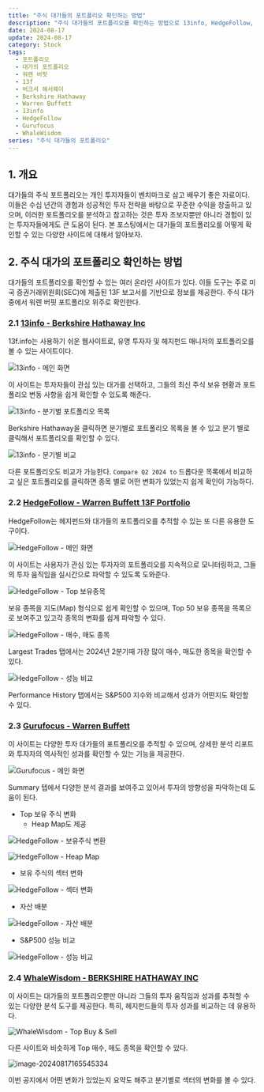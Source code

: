 ```yaml
---
title: "주식 대가들의 포트폴리오 확인하는 방법"
description: "주식 대가들의 포트폴리오를 확인하는 방법으로 13info, HedgeFollow, Gurufocus, WhaleWisdom 등 다양한 온라인 사이트를 통해 워렌 버핏 등 투자 대가들의 13F 보고서 기반 포트폴리오 분석과 투자 움직임을 추적하는 방법을 상세히 안내합니다."
date: 2024-08-17
update: 2024-08-17
category: Stock
tags:
  - 포트폴리오
  - 대가의 포트폴리오
  - 워렌 버핏
  - 13f
  - 버크셔 해서웨이
  - Berkshire Hathaway
  - Warren Buffett
  - 13info
  - HedgeFollow
  - Gurufocus
  - WhaleWisdom
series: "주식 대가들의 포트폴리오"
---
```


## 1. 개요

대가들의 주식 포트폴리오는 개인 투자자들이 벤치마크로 삼고 배우기 좋은 자료이다. 이들은 수십 년간의 경험과 성공적인 투자 전략을 바탕으로 꾸준한 수익을 창출하고 있으며, 이러한 포트폴리오를 분석하고 참고하는 것은 투자 초보자뿐만 아니라 경험이 있는 투자자들에게도 큰 도움이 된다. 본 포스팅에서는 대가들의 포트폴리오를 어떻게 확인할 수 있는 다양한 사이트에 대해서 알아보자.

## 2. 주식 대가의 포트폴리오 확인하는 방법

대가들의 포트폴리오를 확인할 수 있는 여러 온라인 사이트가 있다. 이들 도구는 주로 미국 증권거래위원회(SEC)에 제출된 13F 보고서를 기반으로 정보를 제공한다. 주식 대가 중에서 워렌 버핏 포트폴리오 위주로 확인한다.

### 2.1 [13info - Berkshire Hathaway Inc](https://13f.info/13f/000095012324008740-berkshire-hathaway-inc-q2-2024)

13f.info는 사용하기 쉬운 웹사이트로, 유명 투자자 및 헤지펀드 매니저의 포트폴리오를 볼 수 있는 사이트이다.

![13info - 메인 화면](image-20240817164838316.png)

이 사이트는 투자자들이 관심 있는 대가를 선택하고, 그들의 최신 주식 보유 현황과 포트폴리오 변동 사항을 쉽게 확인할 수 있도록 해준다.

![13info - 분기별 포트폴리오 목록](image-20240817164936038.png)

Berkshire Hathaway을 클릭하면 분기별로 포트폴리오 목록을 볼 수 있고 분기 별로 클릭해서 포트폴리오를 확인할 수 있다.

![13info - 분기별 비교](image-20240817165004461.png)

다른 포트폴리오도 비교가 가능한다. `Compare Q2 2024 to` 드롭다운 목록에서 비교하고 싶은 포트폴리오를 클릭하면 종목 별로 어떤 변화가 있었는지 쉽게 확인이 가능하다.

### 2.2 [HedgeFollow - Warren Buffett 13F Portfolio](https://hedgefollow.com/funds/Berkshire+Hathaway)

HedgeFollow는 헤지펀드와 대가들의 포트폴리오를 추적할 수 있는 또 다른 유용한 도구이다.

![HedgeFollow - 메인 화면](image-20240817165026877.png)

이 사이트는 사용자가 관심 있는 투자자의 포트폴리오를 지속적으로 모니터링하고, 그들의 투자 움직임을 실시간으로 파악할 수 있도록 도와준다.

![HedgeFollow - Top 보유종목](image-20240817165046144.png)

보유 종목을 지도(Map) 형식으로 쉽게 확인할 수 있으며, Top 50 보유 종목을 목록으로 보여주고 있고각 종목의 변화를 쉽게 파악할 수 있다.

![HedgeFollow - 매수, 매도 종목](image-20240817165119204.png)

Largest Trades 탭에서는 2024년 2분기때 가장 많이 매수, 매도한 종목을 확인할 수 있다.

![HedgeFollow - 성능 비교](image-20240817165145575.png)

Performance History 탭에서는 S&P500 지수와 비교해서 성과가 어떤지도 확인할 수 있다.

### 2.3 [Gurufocus - Warren Buffett](https://www.gurufocus.com/guru/warren%2Bbuffett/summary)

이 사이트는 다양한 투자 대가들의 포트폴리오를 추적할 수 있으며, 상세한 분석 리포트와 투자자의 역사적인 성과를 확인할 수 있는 기능을 제공한다.

![Gurufocus - 메인 화면](image-20240817165212214.png)

Summary 텝에서 다양한 분석 결과를 보여주고 있어서 투자의 방향성을 파악하는데 도움이 된다.

- Top 보유 주식 변화
  - Heap Map도 제공

![HedgeFollow - 보유주식 변환](image-20240817165316175.png)

![HedgeFollow - Heap Map](image-20240817165345345-3881226.png)

- 보유 주식의 섹터 변화

![HedgeFollow - 섹터 변화](image-20240817165417862.png)

- 자산 배분

![HedgeFollow - 자산 배분](image-20240817165441610.png)

- S&P500 성능 비교

![HedgeFollow - 성능 비교](image-20240817165505951.png)

### 2.4 [WhaleWisdom - BERKSHIRE HATHAWAY INC](https://whalewisdom.com/filer/berkshire-hathaway-inc)

이 사이트는 대가들의 포트폴리오뿐만 아니라 그들의 투자 움직임과 성과를 추적할 수 있는 다양한 분석 도구를 제공한다. 특히, 헤지펀드들의 투자 성과를 비교하는 데 유용하다.

![WhaleWisdom - Top Buy & Sell](image-20240817165558443.png)

다른 사이트와 비슷하게 Top 매수, 매도 종목을 확인할 수 있다.

![image-20240817165545334](image-20240817165545334.png)

이번 공지에서 어떤 변화가 있었는지 요약도 해주고 분기별로 섹터의 변화를 볼 수 있다. 
